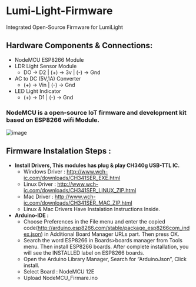 # Lumi-Light-Firmware
Integrated Open-Source Firmware for LumiLight

## Hardware Components & Connections:
- NodeMCU ESP8266 Module
- LDR Light Sensor Module
  - DO -> D2  |  (+) -> 3v  |  (-) -> Gnd
- AC to DC (5V,1A) Converter
  - (+) -> Vin  |  (-) -> Gnd 
- LED Light Indicator
  - (+) -> D1  |  (-) -> Gnd  

### NodeMCU is a open-source IoT firmware and development kit based on ESP8266 wifi Module.
![image](https://user-images.githubusercontent.com/68856476/157051733-74ef7885-cc2a-4f1e-ac5b-7fdef62eb04a.png)

## Firmware Instalation Steps : 
- **Install Drivers, This modules has plug & play CH340g USB-TTL IC.**
  - Windows Driver : http://www.wch-ic.com/downloads/CH341SER_EXE.html
  - Linux Driver : http://www.wch-ic.com/downloads/CH341SER_LINUX_ZIP.html
  - Mac Driver : http://www.wch-ic.com/downloads/CH341SER_MAC_ZIP.html
  - Linux & Mac Drivers Have Instalation Instructions Inside.
- **Arduino-IDE :**
  - Choose Preferences in the File menu and enter the copied code(http://arduino.esp8266.com/stable/package_esp8266com_index.json) in Additional Board Manager URLs part. Then press OK.
  - Search the word ESP8266 in Boards>boards manager from Tools menu. Then install ESP8266 boards. After complete installation, you will see the INSTALLED label on ESP8266 boards.
  - Open the Arduino Library Manager, Search for “ArduinoJson”, Click install.
  - Select Board : NodeMCU 12E
  - Upload NodeMCU_Firmare.ino

